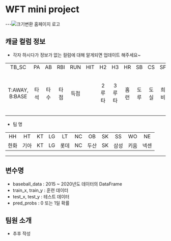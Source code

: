 # WFT mini project
---![크기변환 홈페이지 로고](https://user-images.githubusercontent.com/129164497/228782096-bb6891f5-d34a-413f-aaef-8eca47f41310.png)

## 캐글 컬럼 정보
- 각자 하시다가 정보가 없는 컬럼에 대해 알게되면 업데이트 해주세요~
<table>
  <tbody>
    <tr>
      <td align="center">TB_SC</td>  
      <td align="center">PA</td>
      <td align="center">AB</td>
      <td align="center">RBI</td>
      <td align="center">RUN</td>
      <td align="center">HIT</td>
      <td align="center">H2</td>
      <td align="center">H3</td>
      <td align="center">HR</td>
      <td align="center">SB</td>
      <td align="center">CS</td>
      <td align="center">SF</td>
      <td align="center">BB</td>
      <td align="center">HP</td>
      <td align="center">KK</td>
      <td align="center">GD</td>
      <td align="center">LOB</td>         
      <td align="center">OBP</td>
      <td align="center">OOO</td>
      <td align="center">win</td>
     <tr/>
      <td align="center">T:AWAY, B:BASE</td>
      <td align="center">타석</td>
      <td align="center">타수</td>
      <td align="center">타점</td>
      <td align="center">득점</td>
      <td align="center"></td>
      <td align="center">2루타</td>
      <td align="center">3루타</td>
      <td align="center">홈런</td>
      <td align="center">도루</td>
      <td align="center">도실</td>
      <td align="center">희비</td>
      <td align="center">볼넷</td>
      <td align="center">홀드포인트</td>
      <td align="center">삼진</td>
      <td align="center">병살</td>
      <td align="center">잔루율</td>   
      <td align="center">출루율</td>
      <td align="center">타율</td>
      <td align="center">0:패, 1:승, 0.5:무</td>
    </tr>
  </tbody>
</table>


- 팀 명
<table>
  <tbody>
    <tr>
      <td align="center">HH</td>
      <td align="center">HT</td>
      <td align="center">KT</td>
      <td align="center">LG</td>
      <td align="center">LT</td>
      <td align="center">NC</td>
      <td align="center">OB</td>
      <td align="center">SK</td>
      <td align="center">SS</td>
      <td align="center">WO</td>
      <td align="center">NE</td>
     <tr/>
      <td align="center">한화</td>
      <td align="center">기아</td>
      <td align="center">KT</td>
      <td align="center">LG</td>
      <td align="center">롯데</td>
      <td align="center">NC</td>
      <td align="center">두산</td>
      <td align="center">SK</td>
      <td align="center">삼성</td>
      <td align="center">키움</td>
      <td align="center">넥센</td>
    </tr>
  </tbody>
</table>


---


## 변수명
- baseball_data : 2015 ~ 2020년도 데이터의 DataFrame
- train_x, train_y : 훈련 데이터
- test_x, test_y : 테스트 데이터
- pred_probs : 0 또는 1일 확률


## 팀원 소개
- 추후 작성 

